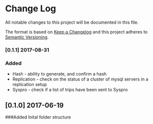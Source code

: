 # Change Log
All notable changes to this project will be documented in this file.

The format is based on [Keep a Changelog](http://keepachangelog.com/)
and this project adheres to [Semantic Versioning](http://semver.org/).

### [0.1.1] 2017-08-31
### Added
- Hash - ability to generate, and confirm a hash
- Replication - check on the status of a cluster of mysql servers in a replication setup
- Syspro - check if a list of trips have been sent to Syspro

## [0.1.0] 2017-06-19
###Added
Inital folder structure